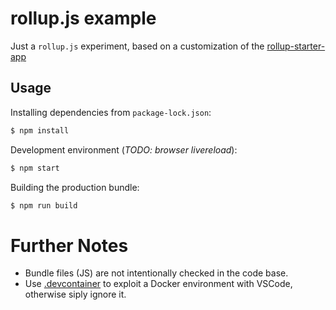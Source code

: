 # rollup.js example

Just a `rollup.js` experiment, based on a customization of the [rollup-starter-app](https://github.com/rollup/rollup-starter-app)

## Usage

Installing dependencies from `package-lock.json`:

```bash
$ npm install
```

Development environment (_TODO: browser livereload_):

```bash
$ npm start
```

Building the production bundle:

```bash
$ npm run build
```

# Further Notes

* Bundle files (JS) are not intentionally checked in the code base.
* Use [.devcontainer](.devcontainer) to exploit a Docker environment with VSCode, otherwise siply ignore it.
